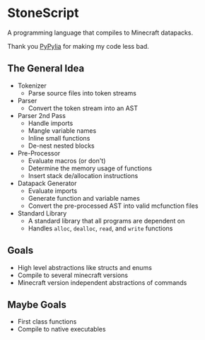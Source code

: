# StoneScript

A programming language that compiles to Minecraft datapacks.

Thank you [PyPylia](https://github.com/PyPylia) for making my code less bad.

## The General Idea

 - Tokenizer
   - Parse source files into token streams
 - Parser
   - Convert the token stream into an AST
 - Parser 2nd Pass
   - Handle imports
   - Mangle variable names
   - Inline small functions
   - De-nest nested blocks
 - Pre-Processor
   - Evaluate macros (or don't)
   - Determine the memory usage of functions
   - Insert stack de/allocation instructions
 - Datapack Generator
   - Evaluate imports
   - Generate function and variable names
   - Convert the pre-processed AST into valid mcfunction files
 - Standard Library
    -  A standard library that all programs are dependent on
    - Handles `alloc`, `dealloc`, `read`, and `write` functions

## Goals
 - High level abstractions like structs and enums
 - Compile to several minecraft versions
 - Minecraft version independent abstractions of commands

## Maybe Goals
 - First class functions
 - Compile to native executables
